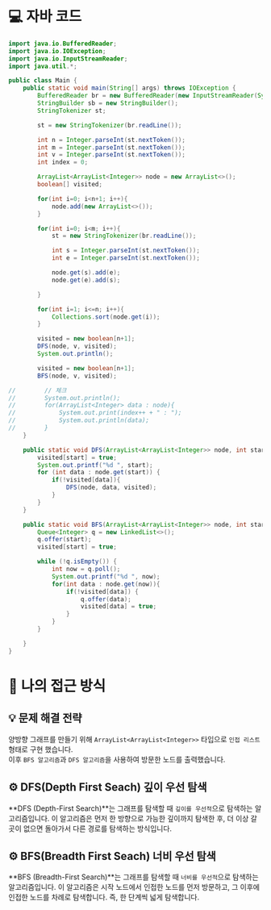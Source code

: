 <!-- 꾸미는데 있어 ChatGPT를 사용하였습니다. -->
# 💻 자바 코드
```java
import java.io.BufferedReader;
import java.io.IOException;
import java.io.InputStreamReader;
import java.util.*;

public class Main {
    public static void main(String[] args) throws IOException {
        BufferedReader br = new BufferedReader(new InputStreamReader(System.in));
        StringBuilder sb = new StringBuilder();
        StringTokenizer st;

        st = new StringTokenizer(br.readLine());

        int n = Integer.parseInt(st.nextToken());
        int m = Integer.parseInt(st.nextToken());
        int v = Integer.parseInt(st.nextToken());
        int index = 0;

        ArrayList<ArrayList<Integer>> node = new ArrayList<>();
        boolean[] visited;

        for(int i=0; i<n+1; i++){
            node.add(new ArrayList<>());
        }

        for(int i=0; i<m; i++){
            st = new StringTokenizer(br.readLine());

            int s = Integer.parseInt(st.nextToken());
            int e = Integer.parseInt(st.nextToken());

            node.get(s).add(e);
            node.get(e).add(s);

        }

        for(int i=1; i<=n; i++){
            Collections.sort(node.get(i));
        }

        visited = new boolean[n+1];
        DFS(node, v, visited);
        System.out.println();

        visited = new boolean[n+1];
        BFS(node, v, visited);

//        // 체크
//        System.out.println();
//        for(ArrayList<Integer> data : node){
//            System.out.print(index++ + " : ");
//            System.out.println(data);
//        }
    }

    public static void DFS(ArrayList<ArrayList<Integer>> node, int start, boolean[] visited){
        visited[start] = true;
        System.out.printf("%d ", start);
        for (int data : node.get(start)) {
            if(!visited[data]){
                DFS(node, data, visited);
            }
        }
    }

    public static void BFS(ArrayList<ArrayList<Integer>> node, int start, boolean[] visited){
        Queue<Integer> q = new LinkedList<>();
        q.offer(start);
        visited[start] = true;

        while (!q.isEmpty()) {
            int now = q.poll();
            System.out.printf("%d ", now);
            for(int data : node.get(now)){
                if(!visited[data]) {
                    q.offer(data);
                    visited[data] = true;
                }
            }
        }

    }
}
```

# 💭 나의 접근 방식

## 💡 문제 해결 전략
양방향 그래프를 만들기 위해 ``ArrayList<ArrayList<Integer>>`` 타입으로 ``인접 리스트`` 형태로 구현 했습니다.<br>
이후 ``BFS 알고리즘``과 ``DFS 알고리즘``을 사용하여 방문한 노드를 출력했습니다.

## ⚙️ DFS(Depth First Seach) 깊이 우선 탐색
**DFS (Depth-First Search)**는 그래프를 탐색할 때 ``깊이를 우선적``으로 탐색하는 알고리즘입니다. 이 알고리즘은 먼저 한 방향으로 가능한 깊이까지 탐색한 후, 더 이상 갈 곳이 없으면 돌아가서 다른 경로를 탐색하는 방식입니다.

## ⚙️ BFS(Breadth First Seach) 너비 우선 탐색
**BFS (Breadth-First Search)**는 그래프를 탐색할 때 ``너비를 우선적``으로 탐색하는 알고리즘입니다. 이 알고리즘은 시작 노드에서 인접한 노드를 먼저 방문하고, 그 이후에 인접한 노드를 차례로 탐색합니다. 즉, 한 단계씩 넓게 탐색합니다.